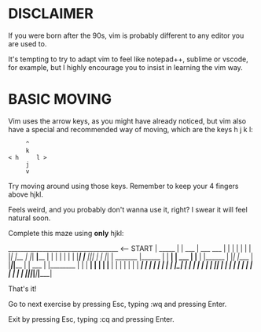 # DISCLAIMER

If you were born after the 90s, vim is probably different to any editor you are
used to.

It's tempting to try to adapt vim to feel like notepad++, sublime or vscode, for
example, but I highly encourage you to insist in learning the vim way.


# BASIC MOVING

Vim uses the arrow keys, as you might have already noticed, but vim also have a
special and recommended way of moving, which are the keys  h  j  k  l:

	     ^
	     k		   
    < h     l >	  
	     j		   
	     v

Try moving around using those keys.
Remember to keep your 4 fingers above hjkl.

Feels weird, and you probably don't wanna use it, right?
I swear it will feel natural soon.

Complete this maze using **only** hjkl:

___________________________________  <-- START
| _____ |   | ___ | ___ ___ | |   | |
| |   | |_| |__ | |_| __|____ | | | |
| | | |_________|__ |______ |___|_| |
| |_|   | _______ |______ |   | ____|
| ___ | |____ | |______ | |_| |____ |
|___|_|____ | |   ___ | |________ | |
|   ________| | |__ | |______ | | | |
| | | ________| | __|____ | | | __| |
|_| |__ |   | __|__ | ____| | |_| __|
|   ____| | |____ | |__ |   |__ |__ |
| |_______|_______|___|___|___|_____|


That's it!

Go to next exercise by pressing Esc, typing :wq and pressing Enter.

Exit by pressing Esc, typing :cq and pressing Enter.

